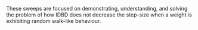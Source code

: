 These sweeps are focused on demonstrating, understanding, and solving the problem of how IDBD does not decrease the step-size when a weight is exhibiting random walk-like behaviour.
